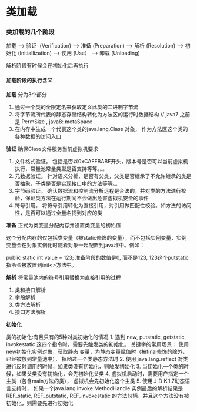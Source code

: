 # 类加载

### 类加载的几个阶段

加载 --> 验证（Verification) --> 准备 (Preparation) --> 解析 (Resolution)
--> 初始化 (Initiallization) --> 使用 (Use） --> 卸载 (Unloading)

解析阶段有时候会在初始化后再执行

#### 加载阶段的执行含义

**加载** 分为3个部分

1. 通过一个类的全限定名来获取定义此类的二进制字节流
2. 将字节流所代表的静态存储结构转化为方法区的运行时数据结构 // java7 之前是 PermSize  , java8: metaSpace
3. 在内存中生成一个代表这个类的java.lang.Class 对象， 作为方法区这个类的各种数据的访问入口

**验证**  确保Class文件服务当前虚拟机要求

1. 文件格式验证。 包括是否以0xCAFFBABE开头，版本号是否可以当前虚拟机执行，常量池常量类型是否支持等等。。。
2. 元数据验证。 针对语义分析，是否有父类，父类是否继承了不允许继承的类是否抽象，子类是否是实现接口中的方法等等。。
3. 字节码验证。 确认数据流和控制流分析远程是合法的，并对类的方法进行校验，保证类方法在运行期间不会做出危害虚拟机安全的事件
4. 符号引用。  将符号引用转化为直接引用，对引用做匹配性校验。如方法的访问性，是否可以通过全量名找到对应的类 

**准备** 正式为类变量分配内存并设置类变量的初始值

这个分配内存的仅包括类变量（被static修饰的变量），而不包括实例变量，实例变量会在对象实例化时随着对象一起配置到java堆中。例如： 

public static int value = 123; 准备阶段的数值是0, 而不是123, 123这个putstatic指令会被放置到init<>方法中。

**解析** 将常量池内的符号引用替换为直接引用的过程

1. 类和接口解析
2. 字段解析
3. 类方法解析
4. 接口方法解析

**初始化** 

<p>
类的初始化:有且只有的5种对类初始化的情况
1. 遇到 new, putstatic, getstatic, invokestatic 这四个指令时，需要先触发类的初始化。 关键字的常用场景： 使用new初始化实例对象，获取静态
变量，为静态变量赋值时（被final修饰的除外，已经被放到常量池中），  掉哟过一个类静态方法时
2. 使用 java.lang.reflect 对类进行反射调用的时候，如果类没有初始化，则触发初始化
3. 当初始化一个类的时候，如果父类没有初始化，会先初始化父类
4. 虚拟机启动时，需要用户指定一个主类（包含main方法的类）， 虚拟机会先初始化这个主类
5. 使用ＪＤＫ1.7动态语言支持时， 如果一个java.lang.invoke.MethodHandle 实例最后的解析结果是REF_static, REF_putstatic, REF_invokestatic
的方法句柄，并且这个方法没有被初始化，则需要先进行初始化
